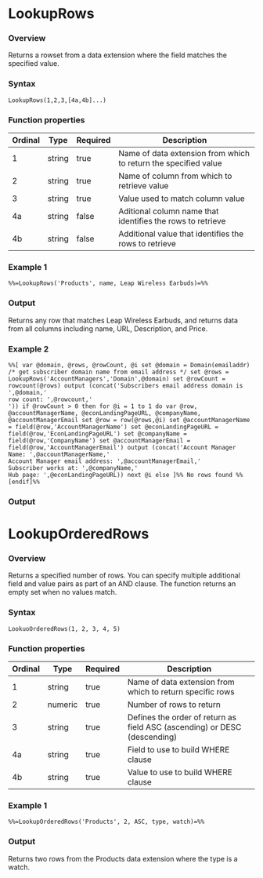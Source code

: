 # LookupRows

### Overview
<!-- This function returns a set of unordered rows from a data extension. -->
Returns a rowset from a data extension where the field matches the specified value.

### Syntax
`LookupRows(1,2,3,[4a,4b]...)`

### Function properties
| Ordinal | Type | Required | Description |
| ------- | ---- | -------- | ----------- |
| 1 | string | true | Name of data extension from which to return the specified value |
| 2 | string | true | Name of column from which to retrieve value |
| 3 | string | true | Value used to match column value |
| 4a| string | false | Aditional column name that identifies the rows to retrieve |
| 4b| string | false | Additional value that identifies the rows to retrieve |

### Example 1
`%%=LookupRows('Products', name, Leap Wireless Earbuds)=%%`

### Output 
Returns any row that matches Leap Wireless Earbuds, and returns data from all columns including name, URL, Description, and Price.

### Example 2
```
%%[ var @domain, @rows, @rowCount, @i set @domain = Domain(emailaddr) /* get subscriber domain name from email address */ set @rows = LookupRows('AccountManagers','Domain',@domain) set @rowCount = rowcount(@rows) output (concat('Subscribers email address domain is ',@domain,'
row count: ',@rowcount,'
')) if @rowCount > 0 then for @i = 1 to 1 do var @row, @accountManagerName, @econLandingPageURL, @companyName, @accountManagerEmail set @row = row(@rows,@i) set @accountManagerName = field(@row,'AccountManagerName') set @econLandingPageURL = field(@row,'EconLandingPageURL') set @companyName = field(@row,'CompanyName') set @accountManagerEmail = field(@row,'AccountManagerEmail') output (concat('Account Manager Name: ',@accountManagerName,'
Account Manager email address: ',@accountManagerEmail,'
Subscriber works at: ',@companyName,'
Hub page: ',@econLandingPageURL)) next @i else ]%% No rows found %%[endif]%%
```

### Output

# LookupOrderedRows

### Overview
Returns a specified number of rows. You can specify multiple additional field and value pairs as part of an AND clause. The function returns an empty set when no values match.

### Syntax
`LookuoOrderedRows(1, 2, 3, 4, 5)`

### Function properties
| Ordinal | Type | Required | Description |
| ------- | ---- | -------- | ----------- |
| 1 | string | true | Name of data extension from which to return specific rows |
| 2 | numeric | true | Number of rows to return |
| 3 | string | true | Defines the order of return as field ASC (ascending) or DESC (descending) |
| 4a| string | true | Field to use to build WHERE clause |
| 4b| string | true | Value to use to build WHERE clause |

### Example 1
`%%=LookupOrderedRows('Products', 2, ASC, type, watch)=%%`

### Output 
Returns two rows from the Products data extension where the type is a watch.
